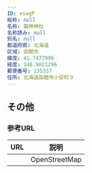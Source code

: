 ```yaml
---
ID: xswgP
総称: null
名称: 龍神神社
名称読み: null
別名: null
都道府県: 北海道
区域: 函館市
緯度: 41.7477999
経度: 140.9021296
郵便番号: 135337
住所: 北海道函館市小安町９
---
```


## その他

### 参考URL

| URL | 説明          |
| --- | ------------- |
|     | OpenStreetMap |
